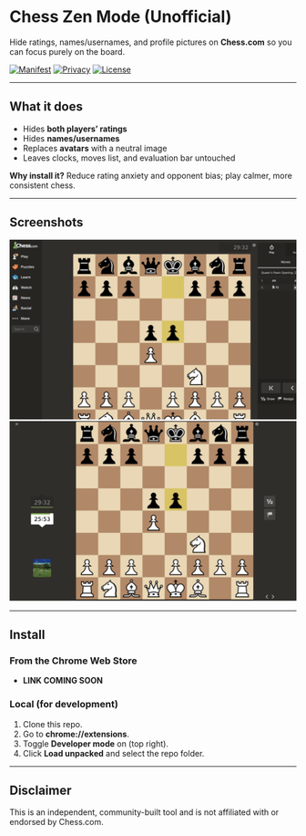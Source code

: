 # Chess Zen Mode (Unofficial)

Hide ratings, names/usernames, and profile pictures on **Chess.com** so you can focus purely on the board.

[![Manifest](https://img.shields.io/badge/Chrome%20Extension-MV3-informational)](#)
[![Privacy](https://img.shields.io/badge/Privacy-no%20data%20collected-brightgreen)](#)
[![License](https://img.shields.io/badge/License-MIT-blue.svg)](#license)

---

## What it does

- Hides **both players’ ratings**
- Hides **names/usernames**
- Replaces **avatars** with a neutral image
- Leaves clocks, moves list, and evaluation bar untouched

**Why install it?** Reduce rating anxiety and opponent bias; play calmer, more consistent chess.

---

## Screenshots

![Default View](examples/defaultView.png)
![Focus Mode View](examples/focusMode.png)

---

## Install

### From the Chrome Web Store
- **LINK COMING SOON**

### Local (for development)
1. Clone this repo.
2. Go to **chrome://extensions**.
3. Toggle **Developer mode** on (top right).
4. Click **Load unpacked** and select the repo folder.

---

## Disclaimer

This is an independent, community-built tool and is not affiliated with or endorsed by Chess.com.

